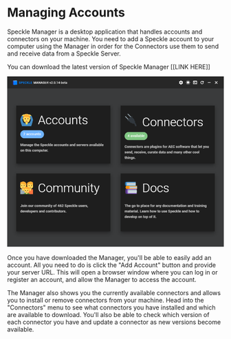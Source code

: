 # Managing Accounts

Speckle Manager is a desktop application that handles accounts and connectors on your machine. You need to add a Speckle account to your computer using the Manager in order for the Connectors use them to send and receive data from a Speckle Server.

You can download the latest version of Speckle Manager [[LINK HERE]]

![screenshot of the manager](../.vuepress/public/assets/manager.png)

Once you have downloaded the Manager, you'll be able to easily add an account. All you need to do is click the "Add Account" button and provide your server URL. This will open a browser window where you can  log in or register an account, and allow the Manager to access the account.

The Manager also shows you the currently available connectors and allows you to install or remove connectors from your machine. Head into the "Connectors" menu to see what connectors you have installed and which are available to download. You'll also be able to check which version of each connector you have and update a connector as new versions become available.